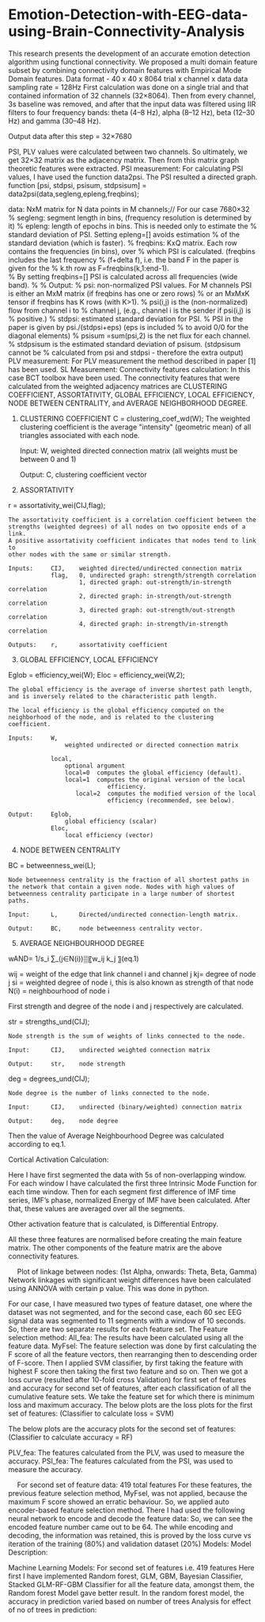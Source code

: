 # Emotion-Detection-with-EEG-data-using-Brain-Connectivity-Analysis
This research presents the development of an accurate emotion detection algorithm using functional connectivity. We proposed a multi domain feature subset by combining connectivity domain features with Empirical Mode Domain features. 
Data format -	40 x 40 x 8064	trial x channel x data
data sampling rate = 128Hz
First calculation was done on a single trial and that contained information of 32 channels (32×8064).
Then from every channel, 3s baseline was removed, and after that the input data was filtered using IIR filters to four frequency bands: theta (4–8 Hz), alpha (8–12 Hz), beta (12–30 Hz) and gamma (30–48 Hz). 

Output data after this step = 32×7680

PSI, PLV values were calculated between two channels. So ultimately, we get 32×32 matrix as the adjacency matrix. Then from this matrix graph theoretic features were extracted.
PSI measurement: 
For calculating PSI values, I have used the function data2psi. The PSI resulted a directed graph.
function [psi, stdpsi, psisum, stdpsisum] = data2psi(data,segleng,epleng,freqbins);

data:  NxM matrix for N data points in M channels;// For our case 7680×32
% segleng: segment length in bins, (frequency resolution is determined by it) 
% epleng:  length of epochs in bins. This is needed only to estimate the 
%          standard deviation of PSI. Setting epleng=[] avoids estimation 
%          of the standard deviation (which is faster). 
% freqbins:  KxQ matrix. Each row contains the frequencies (in bins), over
%            which  PSI is calculated. (freqbins includes the last frequency
%            (f+delta f), i.e. the band F in the paper is given for the 
%             k.th row as F=freqbins(k,1:end-1).  
%             By setting freqbins=[] PSI is calculated across all frequencies (wide band). 
% 
% Output: 
% psi:  non-normalized PSI values. For M channels PSI is either an MxM matrix (if freqbins has one or zero rows) 
%                   or an MxMxK tensor if freqbins has K rows (with K>1).
%                   psi(i,j) is the (non-normalized) flow from channel i to
%                   channel j, (e.g., channel i is the sender if psi(i,j) is
%                   positive.) 
% stdpsi: estimated standard deviation for PSI. 
%         PSI in the paper is given by psi./(stdpsi+eps) (eps is included
%         to avoid 0/0 for the diagonal elements) 
% psisum =sum(psi,2) is the net flux for each channel. 
% stdpsisum  is the estimated standard deviation of psisum. (stdpsisum cannot be 
%             calculated from psi and stdpsi - therefore the extra output) 
PLV measurement: 
For PLV measurement the method described in paper [1] has been used.
SL Measurement:
Connectivity features calculation:
In this case BCT toolbox have been used. The connectivity features that were calculated from the weighted adjacency matrices are CLUSTERING COEFFICIENT, ASSORTATIVITY, GLOBAL EFFICIENCY, LOCAL EFFICIENCY, NODE BETWEEN CENTRALITY, and AVERAGE NEIGHBORHOOD DEGREE.
1. CLUSTERING COEFFICIENT
C = clustering_coef_wd(W);
The weighted clustering coefficient is the average "intensity"
    (geometric mean) of all triangles associated with each node.
 
    Input:      W,      weighted directed connection matrix
                        (all weights must be between 0 and 1)
 
    Output:     C,      clustering coefficient vector

2. ASSORTATIVITY

r = assortativity_wei(CIJ,flag);
 
    The assortativity coefficient is a correlation coefficient between the
    strengths (weighted degrees) of all nodes on two opposite ends of a link.
    A positive assortativity coefficient indicates that nodes tend to link to
    other nodes with the same or similar strength.
 
    Inputs:     CIJ,    weighted directed/undirected connection matrix
                flag,   0, undirected graph: strength/strength correlation
                        1, directed graph: out-strength/in-strength correlation
                        2, directed graph: in-strength/out-strength correlation
                        3, directed graph: out-strength/out-strength correlation
                        4, directed graph: in-strength/in-strength correlation
 
    Outputs:    r,      assortativity coefficient

3. GLOBAL EFFICIENCY, LOCAL EFFICIENCY

Eglob = efficiency_wei(W);
Eloc = efficiency_wei(W,2);
 
    The global efficiency is the average of inverse shortest path length,
    and is inversely related to the characteristic path length.
 
    The local efficiency is the global efficiency computed on the
    neighborhood of the node, and is related to the clustering coefficient.
 
    Inputs:     W,
                    weighted undirected or directed connection matrix
 
                local,
                    optional argument
                    local=0  computes the global efficiency (default).
                   	local=1  computes the original version of the local
                                efficiency.
                	   local=2  computes the modified version of the local
                                efficiency (recommended, see below). 
 
    Output:     Eglob,
                    global efficiency (scalar)
                Eloc,
                    local efficiency (vector)

4. NODE BETWEEN CENTRALITY

BC = betweenness_wei(L);
 
    Node betweenness centrality is the fraction of all shortest paths in 
    the network that contain a given node. Nodes with high values of 
    betweenness centrality participate in a large number of shortest paths.
 
    Input:      L,      Directed/undirected connection-length matrix.
 
    Output:     BC,     node betweenness centrality vector.


5. AVERAGE NEIGHBOURHOOD DEGREE

wAND=  1/s_i  ∑_(j∈N(i))▒〖w_ij k_j 〗(eq.1)

wij = weight of the edge that link channel i and channel j
kj= degree of node j
si = weighted degree of node i, this is also known as strength of that node
N(i) = neighbourhood of node i

First strength and degree of the node i and j respectively are calculated. 

str = strengths_und(CIJ);
 
    Node strength is the sum of weights of links connected to the node.
 
    Input:      CIJ,    undirected weighted connection matrix
 
    Output:     str,    node strength

deg = degrees_und(CIJ);
 
    Node degree is the number of links connected to the node.
 
    Input:      CIJ,    undirected (binary/weighted) connection matrix
 
    Output:     deg,    node degree

Then the value of Average Neighbourhood Degree was calculated according to eq.1.

Cortical Activation Calculation:

Here I have first segmented the data with 5s of non-overlapping window. For each window I have calculated the first three Intrinsic Mode Function for each time window. Then for each segment first difference of IMF time series, IMF’s phase, normalized Energy of IMF have been calculated. After that, these values are averaged over all the segments.

Other activation feature that is calculated, is Differential Entropy.

All these three features are normalised before creating the main feature matrix. The other components of the feature matrix are the above connectivity features.

 
Plot of linkage between nodes: (1st Alpha, onwards: Theta, Beta, Gamma)
Network linkages with significant weight differences have been calculated using ANNOVA with certain p value. This was done in python.

For our case, I have measured two types of feature dataset, one where the dataset was not segmented, and for the second case, each 60 sec EEG signal data was segmented to 11 segments with a window of 10 seconds. So, there are two separate results for each feature set.
The Feature selection method: 
All_fea: The results have been calculated using all the feature data.
MyFsel: The feature selection was done by first calculating the F score of all the feature vectors, then rearranging then to descending order of F-score. Then I applied SVM classifier, by first taking the feature with highest F score then taking the first two feature and so on. Then we got a loss curve (resulted after 10-fold cross Validation) for first set of features and accuracy for second set of features, after each classification of all the cumulative feature sets. We take the feature set for which there is minimum loss and maximum accuracy.
The below plots are the loss plots for the first set of features: (Classifier to calculate loss = SVM)





The below plots are the accuracy plots for the second set of features: (Classifier to calculate accuracy = RF)
 
PLV_fea: The features calculated from the PLV, was used to measure the accuracy.
PSI_fea: The features calculated from the PSI, was used to measure the accuracy.



 
For second set of feature data: 419 total features
For these features, the previous feature selection method, MyFsel, was not applied, because the maximum F score showed an erratic behaviour. So, we applied auto encoder-based feature selection method. There I had used the following neural network to encode and decode the feature data:
So, we can see the encoded feature number came out to be 64. The while encoding and decoding, the information was retained, this is proved by the loss curve vs iteration of the training (80%) and validation dataset (20%)
Models:
Model Description:
 

 
Machine Learning Models: For second set of features i.e. 419 features
Here first I have implemented Random forest, GLM, GBM, Bayesian Classifier, Stacked GLM-RF-GBM Classifier for all the feature data, amongst them, the Random forest Model gave better result. In the random forest model, the accuracy in prediction varied based on number of trees
Analysis for effect of no of trees in prediction:



